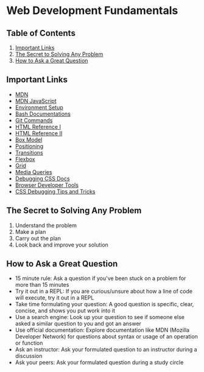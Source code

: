 # Web Development Fundamentals

## Table of Contents

1. [Important Links](#important-links)
2. [The Secret to Solving Any Problem](#the-secret-to-solving-any-problem)
3. [How to Ask a Great Question](#how-to-ask-a-great-question)

## Important Links

- [MDN](https://developer.mozilla.org/)
- [MDN JavaScript](https://developer.mozilla.org/)
- [Environment Setup](https://github.com/appacademy/practice-for-SETUP-unified-setup/blob/main/00-README.md)
- [Bash Documentations](https://www.gnu.org/software/bash/manual/bash.html)
- [Git Commands](https://confluence.atlassian.com/bitbucketserver/basic-git-commands-776639767.html)
- [HTML Reference I](https://my.appacademy.io/lessons/tags-and-elements/5d6c324f/practices/html-elements-reference-i/c8ec5fb0)
- [HTML Reference II](https://my.appacademy.io/lessons/html-forms/bd44113b/practices/html-elements-reference-ii/b4411362)
- [Box Model](https://my.appacademy.io/lessons/css-layout/eb955d57/practices/the-box-model/41d9fe74)
- [Positioning](https://my.appacademy.io/lessons/css-layout/eb955d57/practices/css-positioning/3fd2113d)
- [Transitions](https://my.appacademy.io/lessons/css-application/6b794d2f/practices/css-transitions/8ca55f92)
- [Flexbox](https://developer.mozilla.org/en-US/docs/Web/CSS/CSS_Flexible_Box_Layout/Basic_Concepts_of_Flexbox)
- [Grid](https://developer.mozilla.org/en-US/docs/Web/CSS/CSS_Grid_Layout/Basic_Concepts_of_Grid_Layout)
- [Media Queries](https://developer.mozilla.org/en-US/docs/Web/CSS/Media_Queries/Using_media_queries)
- [Debugging CSS Docs](https://developer.mozilla.org/en-US/docs/Learn/CSS/Building_blocks/Debugging_CSS)
- [Browser Developer Tools](https://developer.mozilla.org/en-US/docs/Learn/Common_questions/What_are_browser_developer_tools)
- [CSS Debugging Tips and Tricks](https://css-tricks.com/debugging-tips-tricks/)

## The Secret to Solving Any Problem

1. Understand the problem
2. Make a plan
3. Carry out the plan
4. Look back and improve your solution

## How to Ask a Great Question

- 15 minute rule: Ask a question if you've been stuck on a problem for more than 15 minutes
- Try it out in a REPL: If you are curious/unsure about how a line of code will execute, try it out in a REPL
- Take time formulating your question: A good question is specific, clear, concise, and shows you put work into it
- Use a search engine: Look up your question to see if someone else asked a similar question to you and got an answer
- Use official documentation: Explore documentation like MDN (Mozilla Developer Network) for questions about syntax or usage of an operation or function
- Ask an instructor: Ask your formulated question to an instructor during a discussion
- Ask your peers: Ask your formulated question during a study circle

